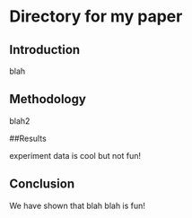 # Directory for my paper

## Introduction

blah

## Methodology

blah2

##Results

experiment data is cool but not fun!

## Conclusion

We have shown that blah blah is fun!

